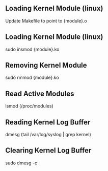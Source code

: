 ## Loading Kernel Module (linux)
Update Makefile to point to {module}.o

## Loading Kernel Module (linux)
sudo insmod {module}.ko

## Removing Kernel Module
sudo rmmod {module}.ko

## Read Active Modules
lsmod (/proc/modules)

## Reading Kernel Log Buffer
dmesg (tail /var/log/syslog | grep kernel)

## Clearing Kernel Log Buffer
sudo dmesg -c
